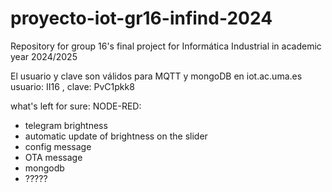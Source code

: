# proyecto-iot-gr16-infind-2024
Repository for group 16's final project for Informática Industrial in academic year 2024/2025

El usuario y clave son válidos para MQTT y mongoDB en iot.ac.uma.es
usuario: II16 , clave: PvC1pkk8

what's left for sure:
NODE-RED:
- telegram brightness
- automatic update of brightness on the slider
- config message
- OTA message
- mongodb
- ?????
